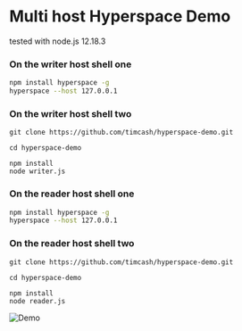 # Multi host Hyperspace Demo

tested with node.js 12.18.3

### On the writer host shell one

```sh
npm install hyperspace -g
hyperspace --host 127.0.0.1
```

### On the writer host shell two

```
git clone https://github.com/timcash/hyperspace-demo.git

cd hyperspace-demo

npm install
node writer.js
```

### On the reader host shell one

```sh
npm install hyperspace -g
hyperspace --host 127.0.0.1
```

### On the reader host shell two

```
git clone https://github.com/timcash/hyperspace-demo.git

cd hyperspace-demo

npm install
node reader.js
```

![Demo](https://github.com/timcash/hyperspace-demo/master/demo.png "Demo")
